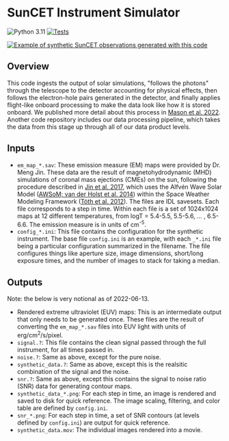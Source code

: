 # SunCET Instrument Simulator

![Python 3.11](https://img.shields.io/badge/python-3.11-blue)
[![Tests](https://github.com/suncet/suncet_instrument_simulator/actions/workflows/tests.yml/badge.svg)](https://github.com/suncet/suncet_instrument_simulator/actions/workflows/tests.yml)

[![Example of synthetic SunCET observations generated with this code](https://img.youtube.com/vi/GFjgdv2Y7gY/0.jpg)](https://www.youtube.com/watch?v=GFjgdv2Y7gY)


## Overview
This  code ingests the output of solar simulations, "follows the photons" through the telescope to the detector accounting for physical effects, then follows the electron-hole pairs generated in the detector, and finally applies flight-like onboard processing to make the data look like how it is stored onboard. We published more detail about this process in [Mason et al. 2022](http://dx.doi.org/10.3847/1538-4357/ac33a1). 
Another code repository includes our data processing pipeline, which takes the data from this stage up through all of our data product levels. 

## Inputs
* `em_map_*.sav`: These emission measure (EM) maps were provided by Dr. Meng Jin. These data are the result of magnetohydrodynamic (MHD) simulations of coronal mass ejections (CMEs) on the sun, following the procedure described in [Jin et al. 2017](https://doi.org/10.3847/1538-4357/834/2/173), which uses the Alfvén Wave Solar Model ([AWSoM; van der Holst et al. 2014](https://doi.org/10.1088/0004-637X/782/2/81)) within the Space Weather Modeling Framework ([Tóth et al. 2012](https://doi.org/10.1016/j.jcp.2011.02.006)). The files are IDL savesets. Each file corresponds to a step in time. Within each file is a set of 1024x1024 maps at 12 different temperatures, from logT = 5.4-5.5, 5.5-5.6, ... , 6.5-6.6. The emission measure is in units of cm<sup>-5</sup>.
* `config_*.ini`: This file contains the configuration for the synthetic instrument. The base file `config.ini` is an example, with each `_*.ini` file being a particular configuration summarized in the filename. The file configures things like aperture size, image dimensions, short/long exposure times, and the number of images to stack for taking a median. 

## Outputs
Note: the below is very notional as of 2022-06-13. 
* Rendered extreme ultraviolet (EUV) maps: This is an intermediate output that only needs to be generated once. These files are the result of converting the `em_map_*.sav` files into EUV light with units of erg/cm<sup>2</sup>/s/pixel. 
* `signal.?`: This file contains the clean signal passed through the full instrument, for all times passed in. 
* `noise.?`: Same as above, except for the pure noise. 
* `synthetic_data.?`: Same as above, except this is the realsitic combination of the signal and the noise. 
* `snr.?`: Same as above, except this contains the signal to noise ratio (SNR) data for generating contour maps. 
* `synthetic_data_*.png`: For each step in time, an image is rendered and saved to disk for quick reference. The image scaling, filtering, and color table are defined by `config.ini`. 
* `snr_*.png`: For each step in time, a set of SNR contours (at levels defined by `config.ini`) are output for quick reference. 
* `synthetic_data.mov`: The individual images rendered into a movie. 
